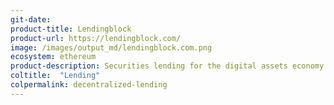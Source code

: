 ```yaml
---
git-date: 
product-title: Lendingblock
product-url: https://lendingblock.com/
image: /images/output_md/lendingblock.com.png
ecosystem: ethereum
product-description: Securities lending for the digital assets economy.
coltitle:  "Lending"
colpermalink: decentralized-lending
---
```

